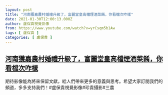 ```yaml
---
layout: post
title: "河南獲嘉農村婚禮升級了，富麗堂皇高檔煙酒菜餚，你看檔次咋樣"
date: 2021-01-30T12:00:13.000Z
author: 盧保貴視覺影像
from: https://www.youtube.com/watch?v=yrCsqm5b1Aw
tags: [ 盧保貴 ]
categories: [ 盧保貴 ]
---
```

<!--1612008013000-->
[河南獲嘉農村婚禮升級了，富麗堂皇高檔煙酒菜餚，你看檔次咋樣](https://www.youtube.com/watch?v=yrCsqm5b1Aw)
------

<div>
期待影像能為將來保留文獻，給人們帶來更多的意義與思考。希望大家訂閱我們的頻道，多多支持我們！#盧保貴視覺影像#珍貴攝影#三農
</div>
